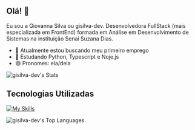 ## Olá! 👋

Eu sou a Giovanna Silva ou gisilva-dev. Desenvolvedora FullStack (mais especializada em FrontEnd) formada em Análise em Desenvolvimento de Sistemas na instituição Senai Suzana Dias. 
- 🔭 Atualmente estou buscando meu primeiro emprego
- 🌱 Estudando Python, Typescript e Noje.js
- 😄 Pronomes: ela/dela

![gisilva-dev's Stats](https://github-readme-stats.vercel.app/api?username=gisilva-dev&theme=midnight-purple&show_icons=true&hide_border=false&count_private=true)

## Tecnologias Utilizadas 

[![My Skills](https://skillicons.dev/icons?i=js,html,css,bootstrap,figma,mysql,react,sqlite)](https://skillicons.dev)

![gisilva-dev's Top Languages](https://github-readme-stats.vercel.app/api/top-langs/?username=gisilva-dev&theme=midnight-purple&show_icons=true&hide_border=false&layout=compact)




